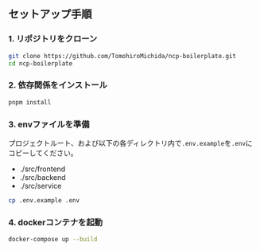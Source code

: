## セットアップ手順

### 1. リポジトリをクローン

```bash
git clone https://github.com/TomohiroMichida/ncp-boilerplate.git
cd ncp-boilerplate
```

### 2. 依存関係をインストール

```bash
pnpm install
```

### 3. envファイルを準備

プロジェクトルート、および以下の各ディレクトリ内で`.env.example`を`.env`にコピーしてください。

- ./src/frontend
- ./src/backend
- ./src/service

```bash
cp .env.example .env
```

### 4. dockerコンテナを起動

```bash
docker-compose up --build
```
